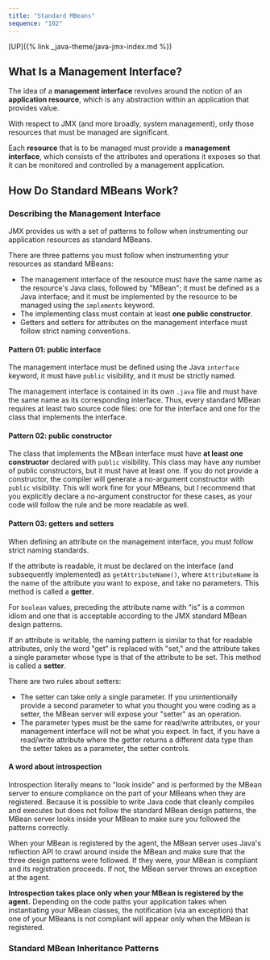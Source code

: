 ```yaml
---
title: "Standard MBeans"
sequence: "102"
---
```


[UP]({% link _java-theme/java-jmx-index.md %})

## What Is a Management Interface?

The idea of a **management interface** revolves around the notion of an **application resource**,
which is any abstraction within an application that provides value.

With respect to JMX (and more broadly, system management), only those resources that must be managed are significant.

Each **resource** that is to be managed must provide a **management interface**,
which consists of the attributes and operations it exposes
so that it can be monitored and controlled by a management application.

## How Do Standard MBeans Work?

### Describing the Management Interface

JMX provides us with a set of patterns to follow when instrumenting our application resources as standard MBeans.

There are three patterns you must follow when instrumenting your resources as standard MBeans:

- The management interface of the resource must have the same name as the resource's Java class, followed by "MBean";
  it must be defined as a Java interface;
  and it must be implemented by the resource to be managed using the `implements` keyword.  
- The implementing class must contain at least **one public constructor**.
- Getters and setters for attributes on the management interface must follow strict naming conventions.

#### Pattern 01: public interface

The management interface must be defined using the Java `interface` keyword,
it must have `public` visibility, and it must be strictly named.

The management interface is contained in its own `.java` file and must have the same name as its corresponding interface.
Thus, every standard MBean requires at least two source code files:
one for the interface and one for the class that implements the interface.

#### Pattern 02: public constructor

The class that implements the MBean interface must have **at least one constructor** declared with `public` visibility.
This class may have any number of public constructors, but it must have at least one.
If you do not provide a constructor, the compiler will generate a no-argument constructor with `public` visibility.
This will work fine for your MBeans,
but I recommend that you explicitly declare a no-argument constructor for these cases,
as your code will follow the rule and be more readable as well.

#### Pattern 03: getters and setters

When defining an attribute on the management interface, you must follow strict naming standards.

If the attribute is readable, it must be declared on the interface (and subsequently implemented) as `getAttributeName()`,
where `AttributeName` is the name of the attribute you want to expose, and take no parameters. This method is called a **getter**.

For `boolean` values, preceding the attribute name with "is" is a common idiom and
one that is acceptable according to the JMX standard MBean design patterns.

If an attribute is writable, the naming pattern is similar to that for readable attributes,
only the word "get" is replaced with "set,"
and the attribute takes a single parameter whose type is that of the attribute to be set.
This method is called a **setter**.

There are two rules about setters:

- The setter can take only a single parameter.
  If you unintentionally provide a second parameter to what you thought you were coding as a setter,
  the MBean server will expose your "setter" as an operation.  
- The parameter types must be the same for read/write attributes,
  or your management interface will not be what you expect.
  In fact, if you have a read/write attribute where the getter returns a different data type than
  the setter takes as a parameter, the setter controls.

#### A word about introspection

Introspection literally means to "look inside" and is performed by the MBean server
to ensure compliance on the part of your MBeans when they are registered.
Because it is possible to write Java code that cleanly compiles and executes
but does not follow the standard MBean design patterns,
the MBean server looks inside your MBean to make sure you followed the patterns correctly.  

When your MBean is registered by the agent,
the MBean server uses Java's reflection API to crawl around inside the MBean and
make sure that the three design patterns were followed.
If they were, your MBean is compliant and its registration proceeds.
If not, the MBean server throws an exception at the agent.

**Introspection takes place only when your MBean is registered by the agent.**
Depending on the code paths your application takes when instantiating your MBean classes,
the notification (via an exception) that one of your MBeans is not compliant will appear only
when the MBean is registered.

### Standard MBean Inheritance Patterns






